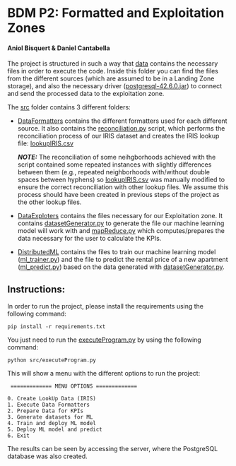# BDM P2: Formatted and Exploitation Zones

#### Aniol Bisquert & Daniel Cantabella

The project is structured in such a way that [data](data) contains the necessary files in order to execute the code.
Inside this folder you can find the files from the different sources (which are assumed to be in a Landing Zone storage), 
and also the necessary driver ([postgresql-42.6.0.jar](data%2Fpostgresql-42.6.0.jar)) to connect and send the processed
data to the exploitation zone.

The [src](src) folder contains 3 different folders:
* [DataFormatters](src%2FDataFormatters) contains the different formatters used for each different source. 
It also contains the [reconciliation.py](src%2FDataFormatters%2Freconciliation.py) script, which performs the 
reconciliation process of our IRIS dataset and creates the IRIS lookup file: [lookupIRIS.csv](data%2Flookup_tables%2FlookupIRIS.csv)

    **_NOTE:_** The reconciliation of some neihgborhoods achieved with the script contained some repeated instances with slightly differences between 
them (e.g., repeated neighborhoods with/without double spaces between hyphens)
so [lookupIRIS.csv](data%2Flookup_tables%2FlookupIRIS.csv) was manually modified to ensure the correct reconciliation 
with other lookup files. We assume this process should have been created in previous steps of the project as the other lookup files.

* [DataExploters](src%2FDataExploters) contains the files necessary for our Exploitation zone. It contains 
[datasetGenerator.py](src%2FDataExploters%2FdatasetGenerator.py) to generate the file our machine learning model will work with and 
[mapReduce.py](src%2FDataExploters%2FmapReduce.py) which computes/prepares the data necessary for the user to calculate the KPIs.
* [DistributedML](src%2FDistributedML) contains the files to train our machine learning model ([ml_trainer.py](src%2FDistributedML%2Fml_trainer.py))
and the file to predict the rental price of a new apartment ([ml_predict.py](src%2FDistributedML%2Fml_predict.py)) based on the data generated with [datasetGenerator.py](src%2FDataExploters%2FdatasetGenerator.py).

## Instructions:
In order to run the project, please install the requirements using the following command:

```
pip install -r requirements.txt 
```

You just need to run the [executeProgram.py](src%2FexecuteProgram.py) by using the following command:

```
python src/executeProgram.py
```

This will show a menu with the different options to run the project:
```
 ============= MENU OPTIONS =============

0. Create LookUp Data (IRIS)
1. Execute Data Formatters
2. Prepare Data for KPIs
3. Generate datasets for ML
4. Train and deploy ML model
5. Deploy ML model and predict
6. Exit
```

The results can be seen by accessing the server, where the PostgreSQL database was also created.